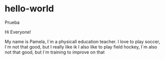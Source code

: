 # hello-world
Prueba

Hi Everyone!

My name is Pamela, I´m a physicall education teacher. I love to play soccer, I´m not that good, but I really like ik
I also like to play field hockey, I´m also not that good, but I´m training to improve on that
